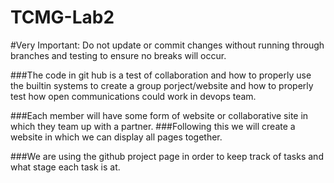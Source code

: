 # TCMG-Lab2

#Very Important: Do not update or commit changes without running through branches and testing to ensure no breaks will occur.

###The code in git hub is a test of collaboration and how to properly use the builtin systems to create a group porject/website and how to properly test how open communications could work in devops team.

###Each member will have some form of website or collaborative site in which they team up with a partner. 
###Following this we will create a website in which we can display all pages together.

###We are using the github project page in order to keep track of tasks and what stage each task is at.
